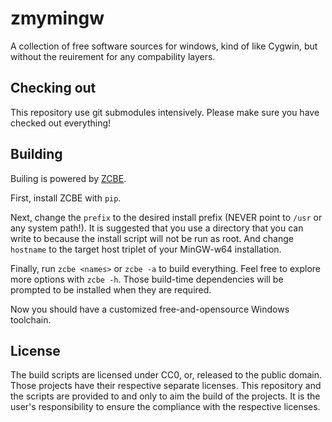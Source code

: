 # zmymingw
A collection of free software sources for windows, kind of like Cygwin, but without the reuirement for any compability layers.

## Checking out
This repository use git submodules intensively. Please make sure you have checked out everything!

## Building
Builing is powered by [ZCBE](https://github.com/myzhang1029/zcbe).

First, install ZCBE with `pip`.

Next, change the `prefix` to the desired install prefix (NEVER point to `/usr` or any system path!).
It is suggested that you use a directory that you can write to because the install script will not
be run as root. And change `hostname` to the target host triplet of your MinGW-w64 installation.

Finally, run `zcbe <names>` or `zcbe -a` to build everything. Feel free to explore more options with `zcbe -h`.
Those build-time dependencies will be prompted to be installed when they are required.

Now you should have a customized free-and-opensource Windows toolchain.

## License
The build scripts are licensed under CC0, or, released to the public domain. Those projects have their respective separate
licenses. This repository and the scripts are provided to and only to aim the build of the projects. It is the
user's responsibility to ensure the compliance with the respective licenses.
